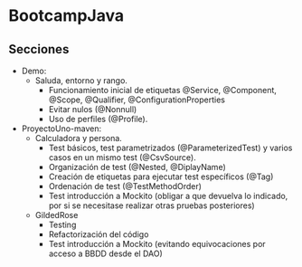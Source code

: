 # BootcampJava

## Secciones

* Demo:
  * Saluda, entorno y rango.
    * Funcionamiento inicial de etiquetas @Service, @Component, @Scope, @Qualifier, @ConfigurationProperties
    * Evitar nulos (@Nonnull)
    * Uso de perfiles (@Profile).
* ProyectoUno-maven:
  * Calculadora y persona.
    * Test básicos, test parametrizados (@ParameterizedTest) y varios casos en un mismo test (@CsvSource).
    * Organización de test (@Nested, @DiplayName)
    * Creación de etiquetas para ejecutar test específicos (@Tag)
    * Ordenación de test (@TestMethodOrder)
    * Test introducción a Mockito (obligar a que devuelva lo indicado, por si se necesitase realizar otras pruebas posteriores)
  * GildedRose
    * Testing 
    * Refactorización del código
    * Test introducción a Mockito (evitando equivocaciones por acceso a BBDD desde el DAO)